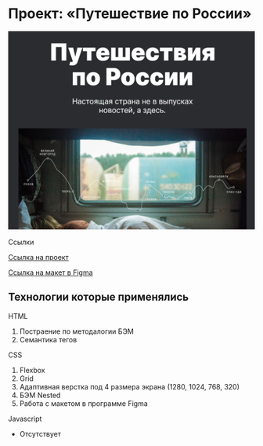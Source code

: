 <h1>Проект: «Путешествие по России»</h1>

<img src="https://github.com/NikitaPopovA/russian-travel/blob/main/images/russia-avatar.png" alt="Россия Аватар">

<p>Ссылки</p>

<a href="https://github.com/NikitaPopovA/russian-travel" target="_blank">Ссылка на проект</a>

<a href="https://www.figma.com/file/5S2WSbEFL6awjVWJ0NWL8Q/Sprint-3_-Russia-_-desktop-mobile?node-id=28503%3A0" target="_blank">Ссылка на макет в Figma</a>

<h2>Технологии которые применялись</h2>

<p>HTML</p>
<ol>
  <li>Постраение по методалогии БЭМ</li>
  <li>Семантика тегов</li>
</ol>

<p>CSS</p>
<ol>
  <li>Flexbox</li>
  <li>Grid</li>
  <li>Адаптивная верстка под 4 размера экрана (1280, 1024, 768, 320)</li>
  <li>БЭМ Nested</li>
  <li>Работа с макетом в программе Figma</li>
</ol>

<p>Javascript</p>
<ul>
  <li>Отсутствует</li>
</ul>